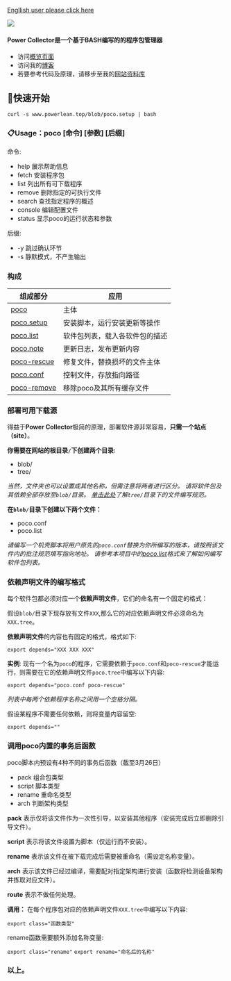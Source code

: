 [Engllish user please click here](https://github.com/EdgeS5352/Power-Collector/blob/master/README.md)

![](https://ae01.alicdn.com/kf/Hec54846cf57c4cbfa0bff6cae6090ff1E.jpg)

#### Power Collector是一个基于BASH编写的的程序包管理器
* 访问[概览页面](https://www.powerlean.top/poco-cn)
* 访问我的[博客](https://www.powerlean.top)
* 若要参考代码及原理，请移步至我的[网站资料库](https://github.com/EdgeS5352/EdgeS5352.github.io/blob/master/blob/poco)

## 🏁快速开始
`curl -s www.powerlean.top/blob/poco.setup | bash`

### 📋Usage：poco [命令] [参数] [后缀]
命令:
- help        展示帮助信息
- fetch       安装程序包
- list        列出所有可下载程序
- remove      删除指定的可执行文件
- search      查找指定程序的概述
- console     编辑配置文件
- status       显示poco的运行状态和参数

后缀:
- -y          跳过确认环节
- -s          静默模式，不产生输出

###  构成

|  组成部分   | 应用 |
|  ----  | ------------------------------ |
| [poco](https://github.com/EdgeS5352/EdgeS5352.github.io/blob/master/blob/poco)  | 主体 |
| [poco.setup](https://github.com/EdgeS5352/EdgeS5352.github.io/blob/master/blob/poco.setup) | 安装脚本，运行安装更新等操作 |
| [poco.list](https://github.com/EdgeS5352/EdgeS5352.github.io/blob/master/blob/poco.list) | 软件包列表，载入各软件包的描述 |
| [poco.note](https://github.com/EdgeS5352/EdgeS5352.github.io/blob/master/blob/poco.note) | 更新日志，发布更新内容 |
| [poco-rescue](https://github.com/EdgeS5352/EdgeS5352.github.io/blob/master/blob/poco-rescue) | 修复文件，替换损坏的文件主体|
| [poco.conf](https://github.com/EdgeS5352/EdgeS5352.github.io/blob/master/blob/poco.conf) | 控制文件，存放指向路径|
| [poco-remove](https://github.com/EdgeS5352/EdgeS5352.github.io/blob/master/blob/poco-remove) | 移除poco及其所有缓存文件|

### 部署可用下载源

得益于**Power Collector**极简的原理，部署软件源非常容易，**只需一个站点（site）**。

**你需要在网站的根目录`/`下创建两个目录:**

- blob/
- tree/

*当然，文件夹也可以设置成其他名称，但需注意将两者进行区分。*
*请将软件包及其依赖全部存放至`blob/`目录。*
*[单击此处](https://github.com/EdgeS5352/Power-Collector/blob/master/README.md#依赖声明文件的编写格式)了解`tree/`目录下的文件编写规范。*

**在`blob/`目录下创建以下两个文件：**

- poco.conf
- poco.list

*请编写一个机壳脚本将用户原先的`poco.conf`替换为你所编写的版本，请按照该文件内的批注规范填写指向地址。*
*请参考本项目中的[poco.list](https://github.com/EdgeS5352/EdgeS5352.github.io/blob/master/blob/poco.list)格式来了解如何编写软件包列表。*

### 依赖声明文件的编写格式

每个软件包都必须对应一个**依赖声明文件**，它们的命名有一个固定的格式：

假设`blob/`目录下现存放有文件`XXX`,那么它的对应依赖声明文件必须命名为`XXX.tree`。

**依赖声明文件**的内容也有固定的格式，格式如下:

`export depends="XXX XXX XXX"`

**实例**:
现有一个名为`poco`的程序，它需要依赖于`poco.conf`和`poco-rescue`才能运行，则需要在它的依赖声明文件`poco.tree`中编写以下内容:

`export depends="poco.conf poco-rescue"`

*列表中每两个依赖程序名称之间用一个空格分隔。*


假设某程序不需要任何依赖，则将变量内容留空:

`export depends=""`

### 调用poco内置的事务后函数
poco脚本内预设有4种不同的事务后函数（截至3月26日）

- pack   组合包类型
- script 脚本类型
- rename 重命名类型
- arch 判断架构类型

**pack**
表示仅将该文件作为一次性引导，以安装其他程序（安装完成后立即删除引导文件）。

**script**
表示将该文件设置为脚本（仅运行而不安装）。

**rename**
表示该文件在被下载完成后需要被重命名（需设定名称变量）。

**arch**
表示该文件已经过编译，需要配对指定架构进行安装（函数将检测设备架构并拣取对应文件）。

**route**
表示不做任何处理。

**调用：**
在每个程序包对应的依赖声明文件`XXX.tree`中编写以下内容:

`export class="函数类型"`

rename函数需要额外添加名称变量:

`export class="rename"`
`export rename="命名后的名称"`

### 以上。
